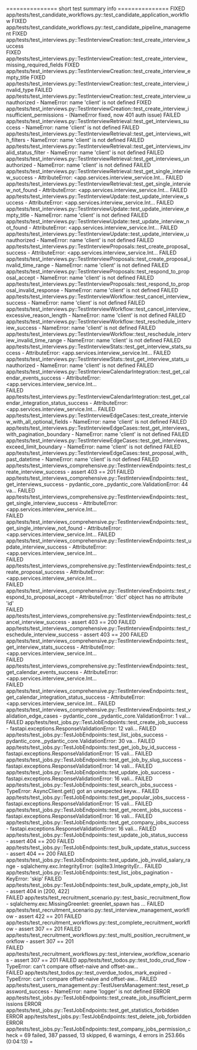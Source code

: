 =============== short test summary info =============== 
FIXED app/tests/test_candidate_workflows.py::test_candidate_application_workflow
FIXED app/tests/test_candidate_workflows.py::test_candidate_pipeline_management
FIXED app/tests/test_interviews.py::TestInterviewCreation::test_create_interview_success   
FIXED app/tests/test_interviews.py::TestInterviewCreation::test_create_interview_missing_required_fields
FIXED app/tests/test_interviews.py::TestInterviewCreation::test_create_interview_empty_title
FIXED app/tests/test_interviews.py::TestInterviewCreation::test_create_interview_invalid_type
FAILED app/tests/test_interviews.py::TestInterviewCreation::test_create_interview_unauthorized - NameError: name 'client' is not defined
FIXED app/tests/test_interviews.py::TestInterviewCreation::test_create_interview_insufficient_permissions - (NameError fixed, now 401 auth issue)
FAILED app/tests/test_interviews.py::TestInterviewRetrieval::test_get_interviews_success - NameError: name 'client' is not defined
FAILED app/tests/test_interviews.py::TestInterviewRetrieval::test_get_interviews_with_filters - NameError: name 'client' is not defined
FAILED app/tests/test_interviews.py::TestInterviewRetrieval::test_get_interviews_invalid_status_filter - NameError: name 'client' is not defined
FAILED app/tests/test_interviews.py::TestInterviewRetrieval::test_get_interviews_unauthorized - NameError: name 'client' is not defined
FAILED app/tests/test_interviews.py::TestInterviewRetrieval::test_get_single_interview_success - AttributeError: <app.services.interview_service.Int...
FAILED app/tests/test_interviews.py::TestInterviewRetrieval::test_get_single_interview_not_found - AttributeError: <app.services.interview_service.Int...
FAILED app/tests/test_interviews.py::TestInterviewUpdate::test_update_interview_success - AttributeError: <app.services.interview_service.Int...
FAILED app/tests/test_interviews.py::TestInterviewUpdate::test_update_interview_empty_title - NameError: name 'client' is not defined
FAILED app/tests/test_interviews.py::TestInterviewUpdate::test_update_interview_not_found - AttributeError: <app.services.interview_service.Int...
FAILED app/tests/test_interviews.py::TestInterviewUpdate::test_update_interview_unauthorized - NameError: name 'client' is not defined
FAILED app/tests/test_interviews.py::TestInterviewProposals::test_create_proposal_success - AttributeError: <app.services.interview_service.Int...
FAILED app/tests/test_interviews.py::TestInterviewProposals::test_create_proposal_invalid_time_range - NameError: name 'client' is not defined
FAILED app/tests/test_interviews.py::TestInterviewProposals::test_respond_to_proposal_accept - NameError: name 'client' is not defined
FAILED app/tests/test_interviews.py::TestInterviewProposals::test_respond_to_proposal_invalid_response - NameError: name 'client' is not defined
FAILED app/tests/test_interviews.py::TestInterviewWorkflow::test_cancel_interview_success - NameError: name 'client' is not defined
FAILED app/tests/test_interviews.py::TestInterviewWorkflow::test_cancel_interview_excessive_reason_length - NameError: name 'client' is not defined
FAILED app/tests/test_interviews.py::TestInterviewWorkflow::test_reschedule_interview_success - NameError: name 'client' is not defined
FAILED app/tests/test_interviews.py::TestInterviewWorkflow::test_reschedule_interview_invalid_time_range - NameError: name 'client' is not defined
FAILED app/tests/test_interviews.py::TestInterviewStats::test_get_interview_stats_success - AttributeError: <app.services.interview_service.Int...
FAILED app/tests/test_interviews.py::TestInterviewStats::test_get_interview_stats_unauthorized - NameError: name 'client' is not defined
FAILED app/tests/test_interviews.py::TestInterviewCalendarIntegration::test_get_calendar_events_success - AttributeError: <app.services.interview_service.Int...        
FAILED app/tests/test_interviews.py::TestInterviewCalendarIntegration::test_get_calendar_integration_status_success - AttributeError: <app.services.interview_service.Int...
FAILED app/tests/test_interviews.py::TestInterviewEdgeCases::test_create_interview_with_all_optional_fields - NameError: name 'client' is not defined
FAILED app/tests/test_interviews.py::TestInterviewEdgeCases::test_get_interviews_with_pagination_boundary - NameError: name 'client' is not defined
FAILED app/tests/test_interviews.py::TestInterviewEdgeCases::test_get_interviews_exceed_limit_boundary - NameError: name 'client' is not defined
FAILED app/tests/test_interviews.py::TestInterviewEdgeCases::test_proposal_with_past_datetime - NameError: name 'client' is not defined
FAILED app/tests/test_interviews_comprehensive.py::TestInterviewEndpoints::test_create_interview_success - assert 403 == 201
FAILED app/tests/test_interviews_comprehensive.py::TestInterviewEndpoints::test_get_interviews_success - pydantic_core._pydantic_core.ValidationError: 44 va...
FAILED app/tests/test_interviews_comprehensive.py::TestInterviewEndpoints::test_get_single_interview_success - AttributeError: <app.services.interview_service.Int...   
FAILED app/tests/test_interviews_comprehensive.py::TestInterviewEndpoints::test_get_single_interview_not_found - AttributeError: <app.services.interview_service.Int... 
FAILED app/tests/test_interviews_comprehensive.py::TestInterviewEndpoints::test_update_interview_success - AttributeError: <app.services.interview_service.Int...       
FAILED app/tests/test_interviews_comprehensive.py::TestInterviewEndpoints::test_create_proposal_success - AttributeError: <app.services.interview_service.Int...        
FAILED app/tests/test_interviews_comprehensive.py::TestInterviewEndpoints::test_respond_to_proposal_accept - AttributeError: 'dict' object has no attribute 'id'        
FAILED app/tests/test_interviews_comprehensive.py::TestInterviewEndpoints::test_cancel_interview_success - assert 403 == 200
FAILED app/tests/test_interviews_comprehensive.py::TestInterviewEndpoints::test_reschedule_interview_success - assert 403 == 200
FAILED app/tests/test_interviews_comprehensive.py::TestInterviewEndpoints::test_get_interview_stats_success - AttributeError: <app.services.interview_service.Int...    
FAILED app/tests/test_interviews_comprehensive.py::TestInterviewEndpoints::test_get_calendar_events_success - AttributeError: <app.services.interview_service.Int...    
FAILED app/tests/test_interviews_comprehensive.py::TestInterviewEndpoints::test_get_calendar_integration_status_success - AttributeError: <app.services.interview_service.Int...
FAILED app/tests/test_interviews_comprehensive.py::TestInterviewEndpoints::test_validation_edge_cases - pydantic_core._pydantic_core.ValidationError: 1 val...
FAILED app/tests/test_jobs.py::TestJobEndpoints::test_create_job_success - fastapi.exceptions.ResponseValidationError: 12 vali...
FAILED app/tests/test_jobs.py::TestJobEndpoints::test_list_jobs_success - pydantic_core._pydantic_core.ValidationError: 30 va...
FAILED app/tests/test_jobs.py::TestJobEndpoints::test_get_job_by_id_success - fastapi.exceptions.ResponseValidationError: 15 vali...
FAILED app/tests/test_jobs.py::TestJobEndpoints::test_get_job_by_slug_success - fastapi.exceptions.ResponseValidationError: 14 vali...
FAILED app/tests/test_jobs.py::TestJobEndpoints::test_update_job_success - fastapi.exceptions.ResponseValidationError: 16 vali...
FAILED app/tests/test_jobs.py::TestJobEndpoints::test_search_jobs_success - TypeError: AsyncClient.get() got an unexpected keyw...
FAILED app/tests/test_jobs.py::TestJobEndpoints::test_get_popular_jobs_success - fastapi.exceptions.ResponseValidationError: 15 vali...
FAILED app/tests/test_jobs.py::TestJobEndpoints::test_get_recent_jobs_success - fastapi.exceptions.ResponseValidationError: 16 vali...
FAILED app/tests/test_jobs.py::TestJobEndpoints::test_get_company_jobs_success - fastapi.exceptions.ResponseValidationError: 16 vali...
FAILED app/tests/test_jobs.py::TestJobEndpoints::test_update_job_status_success - assert 404 == 200
FAILED app/tests/test_jobs.py::TestJobEndpoints::test_bulk_update_status_success - assert 404 == 200
FAILED app/tests/test_jobs.py::TestJobEndpoints::test_update_job_invalid_salary_range - sqlalchemy.exc.IntegrityError: (sqlite3.IntegrityEr...
FAILED app/tests/test_jobs.py::TestJobEndpoints::test_list_jobs_pagination - KeyError: 'skip'
FAILED app/tests/test_jobs.py::TestJobEndpoints::test_bulk_update_empty_job_list - assert 404 in [200, 422]     
FAILED app/tests/test_recruitment_scenario.py::test_basic_recruitment_flow - sqlalchemy.exc.MissingGreenlet: greenlet_spawn has ...
FAILED app/tests/test_recruitment_scenario.py::test_interview_management_workflow - assert 422 == 201
FAILED app/tests/test_recruitment_workflows.py::test_complete_recruitment_workflow - assert 307 == 201
FAILED app/tests/test_recruitment_workflows.py::test_multi_position_recruitment_workflow - assert 307 == 201    
FAILED app/tests/test_recruitment_workflows.py::test_interview_workflow_scenarios - assert 307 == 201
FAILED app/tests/test_todos.py::test_todo_crud_flow - TypeError: can't compare offset-naive and offset-aw...    
FAILED app/tests/test_todos.py::test_overdue_todos_mark_expired - TypeError: can't compare offset-naive and offset-aw...
FAILED app/tests/test_users_management.py::TestUsersManagement::test_reset_password_success - NameError: name 'logger' is not defined
ERROR app/tests/test_jobs.py::TestJobEndpoints::test_create_job_insufficient_permissions
ERROR app/tests/test_jobs.py::TestJobEndpoints::test_get_statistics_forbidden
ERROR app/tests/test_jobs.py::TestJobEndpoints::test_delete_job_forbidden
ERROR app/tests/test_jobs.py::TestJobEndpoints::test_company_jobs_permission_check
= 69 failed, 387 passed, 13 skipped, 6 warnings, 4 errors in 253.66s (0:04:13) =